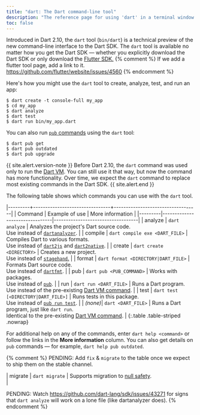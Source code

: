 ```yaml
---
title: "dart: The Dart command-line tool"
description: "The reference page for using 'dart' in a terminal window."
toc: false
---
```


Introduced in Dart 2.10, the `dart` tool (`bin/dart`)
is a technical preview of the new command-line interface to the Dart SDK.
The `dart` tool is available no matter how you get the Dart SDK —
whether you explicitly download the Dart SDK or only download
the [Flutter SDK.]({{site.flutter}})
{% comment %}
  If we add a flutter tool page, add a link to it.
  https://github.com/flutter/website/issues/4560
{% endcomment %}

Here's how you might use the `dart` tool
to create, analyze, test, and run an app:

```terminal
$ dart create -t console-full my_app
$ cd my_app
$ dart analyze
$ dart test
$ dart run bin/my_app.dart
```

You can also run [`pub` commands](/tools/pub/cmd) using the `dart` tool:

```terminal
$ dart pub get
$ dart pub outdated
$ dart pub upgrade
```

{{ site.alert.version-note }}
  Before Dart 2.10, the `dart` command was used only to run the
  [Dart VM](dart-vm).
  You can still use it that way, but
  now the command has more functionality.
  Over time, we expect the `dart` command to replace
  most existing commands in the Dart SDK.
{{ site.alert.end }}

The following table shows which commands you can use with the `dart` tool.

|---------+--------------------------------+-----------------------------------|
| Command | Example of use                 | More information                  |
|---------|--------------------------------|-----------------------------------|
| analyze | `dart analyze`     | Analyzes the project's Dart source code.<br>Use instead of [`dartanalyzer`][]. |
| compile | `dart compile exe <DART_FILE>` | Compiles Dart to various formats.<br>Use instead of [`dart2js`][] and [`dart2native`][]. | 
| create  | `dart create <DIRECTORY>`      | Creates a new project.<br>Use instead of [`stagehand`.][] | 
| format  | `dart format <DIRECTORY|DART_FILE>` | Formats Dart source code.<br>Use instead of [`dartfmt`][]. | 
| pub     | `dart pub <PUB_COMMAND>`       | Works with packages.<br>Use instead of [`pub`][]. | 
| run     | `dart run <DART_FILE>`         | Runs a Dart program. <br>Use instead of the pre-existing [Dart VM command][dart-vm]. | 
| test    | `dart test [<DIRECTORY|DART_FILE>]` | Runs tests in this package.<br>Use instead of [`pub run test`][`pub`]. |
| _(none)_| `dart <DART_FILE>`             | Runs a Dart program, just like `dart run`. <br>Identical to the pre-existing [Dart VM command][dart-vm]. |
{:.table .table-striped .nowrap}

For additional help on any of the commands, enter `dart help <command>`
or follow the links in the **More information** column.
You can also get details on `pub` commands — for example,
`dart help pub outdated`.

[`dart2js`]: /tools/dart2js
[`dart2native`]: /tools/dart2native
[`dartanalyzer`]: /tools/dartanalyzer
[`dartaotruntime`]: /tools/dartaotruntime
[`dartdevc`]: /tools/dartdevc
[`dartdoc`]: https://github.com/dart-lang/dartdoc#dartdoc
[`dartfmt`]: /tools/dartfmt
[dart-vm]: /tools/dart-vm
[null safety]: /null-safety
[`pub`]: /tools/pub/cmd
[`stagehand`.]: {{site.pub-pkg}}/stagehand

{% comment %}
PENDING: Add `fix` & `migrate` to the table once we expect to ship
them on the stable channel.

| migrate | `dart migrate`                 | Supports migration to [null safety][].<br> | 

PENDING: Watch https://github.com/dart-lang/sdk/issues/43271 for signs
that `dart analyze` will work on a lone file (like dartanalyzer does).
{% endcomment %}
